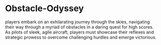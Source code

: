 # Obstacle-Odyssey
players embark on an exhilarating journey through the skies, navigating their way through a myriad of obstacles in a daring quest for high scores. As pilots of sleek, agile aircraft, players must showcase their reflexes and strategic prowess to overcome challenging hurdles and emerge victorious.
